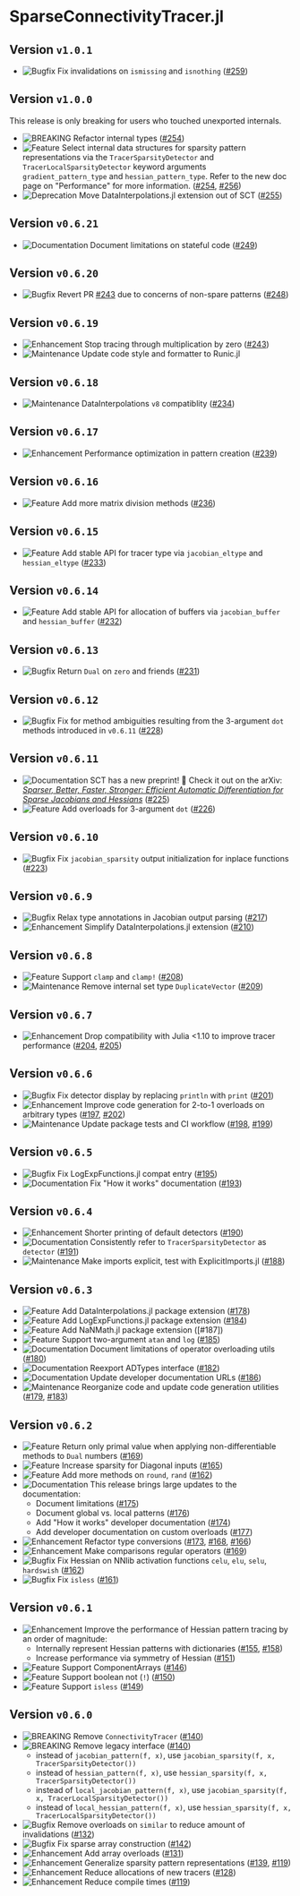 # SparseConnectivityTracer.jl

## Version `v1.0.1`
* ![Bugfix][badge-bugfix] Fix invalidations on `ismissing` and `isnothing` ([#259])

## Version `v1.0.0`
This release is only breaking for users who touched unexported internals.
* ![BREAKING][badge-breaking] Refactor internal types ([#254])
* ![Feature][badge-feature] Select internal data structures for sparsity pattern representations via the `TracerSparsityDetector` and `TracerLocalSparsityDetector` keyword arguments `gradient_pattern_type` and `hessian_pattern_type`. Refer to the new doc page on "Performance" for more information. ([#254], [#256])
* ![Deprecation][badge-deprecation] Move DataInterpolations.jl extension out of SCT ([#255])

## Version `v0.6.21`
* ![Documentation][badge-docs] Document limitations on stateful code ([#249])

## Version `v0.6.20`
* ![Bugfix][badge-bugfix] Revert PR [#243] due to concerns of non-spare patterns ([#248])

## Version `v0.6.19`
* ![Enhancement][badge-enhancement] Stop tracing through multiplication by zero ([#243])
* ![Maintenance][badge-maintenance] Update code style and formatter to Runic.jl

## Version `v0.6.18`
* ![Maintenance][badge-maintenance] DataInterpolations `v8` compatiblity ([#234])

## Version `v0.6.17`
* ![Enhancement][badge-enhancement] Performance optimization in pattern creation ([#239])

## Version `v0.6.16`
* ![Feature][badge-feature] Add more matrix division methods ([#236])

## Version `v0.6.15`
* ![Feature][badge-feature] Add stable API for tracer type via `jacobian_eltype` and `hessian_eltype` ([#233])

## Version `v0.6.14`
* ![Feature][badge-feature] Add stable API for allocation of buffers via `jacobian_buffer` and `hessian_buffer` ([#232])

## Version `v0.6.13`
* ![Bugfix][badge-bugfix] Return `Dual` on `zero` and friends ([#231])

## Version `v0.6.12`
* ![Bugfix][badge-bugfix] Fix for method ambiguities resulting from the 3-argument `dot` methods introduced in `v0.6.11` ([#228])

## Version `v0.6.11`
* ![Documentation][badge-docs] SCT has a new preprint! 🎉 
  Check it out on the arXiv: [*Sparser, Better, Faster, Stronger: Efficient Automatic Differentiation for Sparse Jacobians and Hessians*](https://arxiv.org/abs/2501.17737) ([#225])
* ![Feature][badge-feature] Add overloads for 3-argument `dot` ([#226])

## Version `v0.6.10`
* ![Bugfix][badge-bugfix] Fix `jacobian_sparsity` output initialization for  inplace functions ([#223])

## Version `v0.6.9`
* ![Bugfix][badge-bugfix] Relax type annotations in Jacobian output parsing ([#217])
* ![Enhancement][badge-enhancement] Simplify DataInterpolations.jl extension ([#210])

## Version `v0.6.8`

* ![Feature][badge-feature] Support `clamp` and `clamp!` ([#208])
* ![Maintenance][badge-maintenance] Remove internal set type `DuplicateVector` ([#209])

## Version `v0.6.7`

* ![Enhancement][badge-enhancement] Drop compatibility with Julia <1.10 to improve tracer performance ([#204], [#205])

## Version `v0.6.6`

* ![Bugfix][badge-bugfix] Fix detector display by replacing `println` with `print` ([#201])
* ![Enhancement][badge-enhancement] Improve code generation for 2-to-1 overloads on arbitrary types ([#197], [#202])
* ![Maintenance][badge-maintenance] Update package tests and CI workflow ([#198], [#199])

## Version `v0.6.5`

* ![Bugfix][badge-bugfix] Fix LogExpFunctions.jl compat entry ([#195])
* ![Documentation][badge-docs] Fix "How it works" documentation ([#193])

## Version `v0.6.4`

* ![Enhancement][badge-enhancement] Shorter printing of default detectors ([#190])
* ![Documentation][badge-docs] Consistently refer to `TracerSparsityDetector` as `detector` ([#191])
* ![Maintenance][badge-maintenance] Make imports explicit, test with ExplicitImports.jl ([#188])

## Version `v0.6.3`

* ![Feature][badge-feature] Add DataInterpolations.jl package extension ([#178])
* ![Feature][badge-feature] Add LogExpFunctions.jl package extension ([#184])
* ![Feature][badge-feature] Add NaNMath.jl package extension ([#187])
* ![Feature][badge-feature] Support two-argument `atan` and `log` ([#185])
* ![Documentation][badge-docs] Document limitations of operator overloading utils ([#180])
* ![Documentation][badge-docs] Reexport ADTypes interface ([#182])
* ![Documentation][badge-docs] Update developer documentation URLs ([#186])
* ![Maintenance][badge-maintenance] Reorganize code and update code generation utilities ([#179], [#183])

## Version `v0.6.2`

* ![Feature][badge-feature] Return only primal value when applying non-differentiable methods to `Dual` numbers ([#169])
* ![Feature][badge-feature] Increase sparsity for Diagonal inputs ([#165])
* ![Feature][badge-feature] Add more methods on `round`, `rand` ([#162])
* ![Documentation][badge-docs] This release brings large updates to the documentation:
  * Document limitations ([#175])
  * Document global vs. local patterns ([#176])
  * Add "How it works" developer documentation ([#174])
  * Add developer documentation on custom overloads ([#177])
* ![Enhancement][badge-enhancement] Refactor type conversions ([#173], [#168], [#166])
* ![Enhancement][badge-enhancement] Make comparisons regular operators ([#169])
* ![Bugfix][badge-bugfix] Fix Hessian on NNlib activation functions `celu`, `elu`, `selu`, `hardswish` ([#162])
* ![Bugfix][badge-bugfix] Fix `isless` ([#161])

## Version `v0.6.1`

* ![Enhancement][badge-enhancement] Improve the performance of Hessian pattern tracing by an order of magnitude:
  * Internally represent Hessian patterns with dictionaries ([#155], [#158])
  * Increase performance via symmetry of Hessian ([#151])
* ![Feature][badge-feature] Support ComponentArrays ([#146])
* ![Feature][badge-feature] Support boolean not (`!`) ([#150])
* ![Feature][badge-feature] Support `isless` ([#149])

## Version `v0.6.0`

* ![BREAKING][badge-breaking] Remove `ConnectivityTracer` ([#140])
* ![BREAKING][badge-breaking] Remove legacy interface ([#140])
    * instead of `jacobian_pattern(f, x)`, use `jacobian_sparsity(f, x, TracerSparsityDetector())`
    * instead of `hessian_pattern(f, x)`, use `hessian_sparsity(f, x, TracerSparsityDetector())`
    * instead of `local_jacobian_pattern(f, x)`, use `jacobian_sparsity(f, x, TracerLocalSparsityDetector())`
    * instead of `local_hessian_pattern(f, x)`, use `hessian_sparsity(f, x, TracerLocalSparsityDetector())`
* ![Bugfix][badge-bugfix] Remove overloads on `similar` to reduce amount of invalidations ([#132])
* ![Bugfix][badge-bugfix] Fix sparse array construction ([#142])
* ![Enhancement][badge-enhancement] Add array overloads ([#131])
* ![Enhancement][badge-enhancement] Generalize sparsity pattern representations ([#139], [#119])
* ![Enhancement][badge-enhancement] Reduce allocations of new tracers ([#128])
* ![Enhancement][badge-enhancement] Reduce compile times ([#119])

[badge-breaking]: https://img.shields.io/badge/BREAKING-red.svg
[badge-deprecation]: https://img.shields.io/badge/deprecation-orange.svg
[badge-feature]: https://img.shields.io/badge/feature-green.svg
[badge-enhancement]: https://img.shields.io/badge/enhancement-blue.svg
[badge-bugfix]: https://img.shields.io/badge/bugfix-purple.svg
[badge-experimental]: https://img.shields.io/badge/experimental-lightgrey.svg
[badge-maintenance]: https://img.shields.io/badge/maintenance-gray.svg
[badge-docs]: https://img.shields.io/badge/docs-orange.svg

[#259]: https://github.com/adrhill/SparseConnectivityTracer.jl/pull/259
[#256]: https://github.com/adrhill/SparseConnectivityTracer.jl/pull/256
[#255]: https://github.com/adrhill/SparseConnectivityTracer.jl/pull/255
[#254]: https://github.com/adrhill/SparseConnectivityTracer.jl/pull/254
[#249]: https://github.com/adrhill/SparseConnectivityTracer.jl/pull/249
[#248]: https://github.com/adrhill/SparseConnectivityTracer.jl/pull/248
[#243]: https://github.com/adrhill/SparseConnectivityTracer.jl/pull/243
[#239]: https://github.com/adrhill/SparseConnectivityTracer.jl/pull/239
[#236]: https://github.com/adrhill/SparseConnectivityTracer.jl/pull/236
[#234]: https://github.com/adrhill/SparseConnectivityTracer.jl/pull/234
[#233]: https://github.com/adrhill/SparseConnectivityTracer.jl/pull/233
[#232]: https://github.com/adrhill/SparseConnectivityTracer.jl/pull/232
[#231]: https://github.com/adrhill/SparseConnectivityTracer.jl/pull/231
[#228]: https://github.com/adrhill/SparseConnectivityTracer.jl/pull/228
[#226]: https://github.com/adrhill/SparseConnectivityTracer.jl/pull/226
[#225]: https://github.com/adrhill/SparseConnectivityTracer.jl/pull/225
[#223]: https://github.com/adrhill/SparseConnectivityTracer.jl/pull/223
[#217]: https://github.com/adrhill/SparseConnectivityTracer.jl/pull/217
[#210]: https://github.com/adrhill/SparseConnectivityTracer.jl/pull/210
[#209]: https://github.com/adrhill/SparseConnectivityTracer.jl/pull/209
[#208]: https://github.com/adrhill/SparseConnectivityTracer.jl/pull/208
[#205]: https://github.com/adrhill/SparseConnectivityTracer.jl/pull/205
[#204]: https://github.com/adrhill/SparseConnectivityTracer.jl/pull/204
[#202]: https://github.com/adrhill/SparseConnectivityTracer.jl/pull/202
[#201]: https://github.com/adrhill/SparseConnectivityTracer.jl/pull/201
[#199]: https://github.com/adrhill/SparseConnectivityTracer.jl/pull/199
[#198]: https://github.com/adrhill/SparseConnectivityTracer.jl/pull/198
[#197]: https://github.com/adrhill/SparseConnectivityTracer.jl/pull/197
[#195]: https://github.com/adrhill/SparseConnectivityTracer.jl/pull/195
[#193]: https://github.com/adrhill/SparseConnectivityTracer.jl/pull/193
[#191]: https://github.com/adrhill/SparseConnectivityTracer.jl/pull/191
[#190]: https://github.com/adrhill/SparseConnectivityTracer.jl/pull/190
[#188]: https://github.com/adrhill/SparseConnectivityTracer.jl/pull/188
[#186]: https://github.com/adrhill/SparseConnectivityTracer.jl/pull/186
[#185]: https://github.com/adrhill/SparseConnectivityTracer.jl/pull/185
[#184]: https://github.com/adrhill/SparseConnectivityTracer.jl/pull/184
[#183]: https://github.com/adrhill/SparseConnectivityTracer.jl/pull/183
[#182]: https://github.com/adrhill/SparseConnectivityTracer.jl/pull/182
[#180]: https://github.com/adrhill/SparseConnectivityTracer.jl/pull/180
[#179]: https://github.com/adrhill/SparseConnectivityTracer.jl/pull/179
[#178]: https://github.com/adrhill/SparseConnectivityTracer.jl/pull/178
[#177]: https://github.com/adrhill/SparseConnectivityTracer.jl/pull/177
[#176]: https://github.com/adrhill/SparseConnectivityTracer.jl/pull/176
[#175]: https://github.com/adrhill/SparseConnectivityTracer.jl/pull/175
[#174]: https://github.com/adrhill/SparseConnectivityTracer.jl/pull/174
[#173]: https://github.com/adrhill/SparseConnectivityTracer.jl/pull/173
[#169]: https://github.com/adrhill/SparseConnectivityTracer.jl/pull/169
[#168]: https://github.com/adrhill/SparseConnectivityTracer.jl/pull/168
[#166]: https://github.com/adrhill/SparseConnectivityTracer.jl/pull/166
[#165]: https://github.com/adrhill/SparseConnectivityTracer.jl/pull/165
[#162]: https://github.com/adrhill/SparseConnectivityTracer.jl/pull/162
[#161]: https://github.com/adrhill/SparseConnectivityTracer.jl/pull/161
[#158]: https://github.com/adrhill/SparseConnectivityTracer.jl/pull/158
[#155]: https://github.com/adrhill/SparseConnectivityTracer.jl/pull/155
[#151]: https://github.com/adrhill/SparseConnectivityTracer.jl/pull/151
[#150]: https://github.com/adrhill/SparseConnectivityTracer.jl/pull/150
[#149]: https://github.com/adrhill/SparseConnectivityTracer.jl/pull/149
[#146]: https://github.com/adrhill/SparseConnectivityTracer.jl/pull/146
[#142]: https://github.com/adrhill/SparseConnectivityTracer.jl/pull/142
[#140]: https://github.com/adrhill/SparseConnectivityTracer.jl/pull/140
[#139]: https://github.com/adrhill/SparseConnectivityTracer.jl/pull/139
[#132]: https://github.com/adrhill/SparseConnectivityTracer.jl/pull/132
[#131]: https://github.com/adrhill/SparseConnectivityTracer.jl/pull/131
[#128]: https://github.com/adrhill/SparseConnectivityTracer.jl/pull/128
[#126]: https://github.com/adrhill/SparseConnectivityTracer.jl/pull/126
[#119]: https://github.com/adrhill/SparseConnectivityTracer.jl/pull/119

<!--
# Badges
![BREAKING][badge-breaking]
![Deprecation][badge-deprecation]
![Feature][badge-feature]
![Enhancement][badge-enhancement]
![Bugfix][badge-bugfix]
![Experimental][badge-experimental]
![Maintenance][badge-maintenance]
![Documentation][badge-docs]
-->
